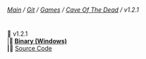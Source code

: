 ﻿###### [Main](https://pikakid98.github.io) / [Git](https://git-pikakid98.github.io) / [Games](https://git-pikakid98.github.io/games) / [Cave Of The Dead](https://git-pikakid98.github.io/games/cave-of-the-dead) / v1.2.1
<h1></h1>

📂 v1.2.1
\
|____📄 [Binary (Windows)](https://github.com/Git-Pikakid98/cave-of-the-dead/releases/download/v1.2.1/Cave.Of.The.Dead.v1.2.1.7z)
\
|____📄 [Source Code](https://github.com/Git-Pikakid98/cave-of-the-dead/archive/refs/tags/v1.2.1.zip)
